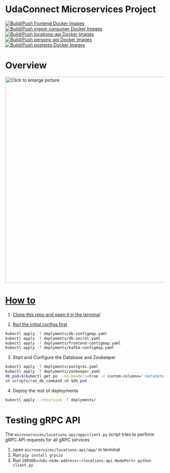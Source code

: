 # UdaConnect Microservices Project

[![Build/Push frontend Docker Images](https://github.com/Badrmoh/kafka-prod-cons-demo/actions/workflows/docker.yml/badge.svg)](https://github.com/Badrmoh/kafka-prod-cons-demo/actions/workflows/frontend-docker.yaml)
[![Build/Push ingest-consumer Docker Images](https://github.com/Badrmoh/kafka-prod-cons-demo/actions/workflows/docker.yml/badge.svg)](https://github.com/Badrmoh/kafka-prod-cons-demo/actions/workflows/ingest-consumer-docker.yaml)
[![Build/Push locations-api Docker Images](https://github.com/Badrmoh/kafka-prod-cons-demo/actions/workflows/docker.yml/badge.svg)](https://github.com/Badrmoh/kafka-prod-cons-demo/actions/workflows/locations-api-docker.yaml)
[![Build/Push persons-api Docker Images](https://github.com/Badrmoh/kafka-prod-cons-demo/actions/workflows/docker.yml/badge.svg)](https://github.com/Badrmoh/kafka-prod-cons-demo/actions/workflows/persons-api-docker.yaml)
[![Build/Push postgres Docker Images](https://github.com/Badrmoh/kafka-prod-cons-demo/actions/workflows/docker.yml/badge.svg)](https://github.com/Badrmoh/kafka-prod-cons-demo/actions/workflows/postgres-postgis-docker.yaml)

# Overview
<a href="https://drive.google.com/uc?export=view&id=1H1Gr_h5yJ9WabgP9QEm33HLSYTm1UY6Z"><img src="https://drive.google.com/uc?export=view&id=1H1Gr_h5yJ9WabgP9QEm33HLSYTm1UY6Z" style="width: 650px; max-width: 100%; height: auto" title="Click to enlarge picture" />

# How to
1. Clone this repo and open it in the terminal

2. Run the initial configs first

```bash
kubectl apply -f deplyments/db-configmap.yaml
kubectl apply -f deplyments/db-secret.yaml
kubectl apply -f deplyments/frontend-configmap.yaml
kubectl apply -f deplyments/kafka-configmap.yaml
```

3. Start and Configure the Database and Zookeeper

```bash
kubectl apply -f deplyments/postgres.yaml
kubectl apply -f deplyments/zookeeper.yaml
db_pod=$(kubectl get po --no-headers=true -o custom-columns=":metadata.name" | grep postgres  | tr -d '\n')
sh scripts/run_db_command.sh $db_pod
```

4. Deploy the rest of deployments
```bash
kubectl apply --recursive -f deplyments/
```

# Testing gRPC API
The `microservices/locations-api/app/client.py` script tries to perform gRPC API requests for all gRPC services
1. open `microservices/locations-api/app/` in terminal
2. Run `pip install grpcio`
3. Run `SERVER=<k8s-node-address>:<locations-api-NodePort> python client.py`